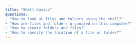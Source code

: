 ```yaml
---
title: "Shell basics"
questions:
- "How to look at files and folders using the shell?"
- "How are files and folders organized on this computer?"
- "How to create folders and files?"
- "How to specify the location of a file or folder?"
---
```

